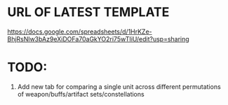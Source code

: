 #  URL OF LATEST TEMPLATE

https://docs.google.com/spreadsheets/d/1HrKZe-BhjRsNlw3bAz9eXiDOFa70aGkYO2ri75wTIiU/edit?usp=sharing

# TODO:
1. Add new tab for comparing a single unit across different permutations of weapon/buffs/artifact sets/constellations
